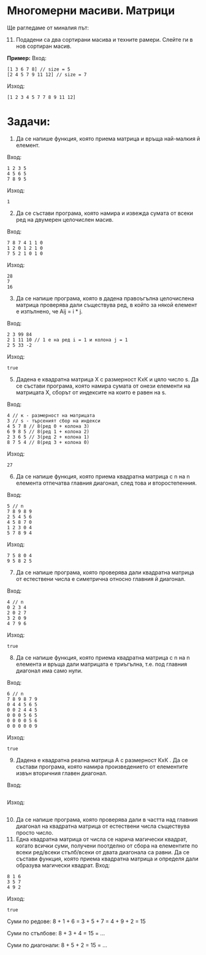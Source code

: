# Многомерни масиви. Матрици
Ще рагледаме от миналия път:

11) Подадени са два сортирани масива и техните рамери. Слейте ги в нов сортиран масив.

**Пример:**
Вход:
```
[1 3 6 7 8] // size = 5
[2 4 5 7 9 11 12] // size = 7
```

Изход:
```
[1 2 3 4 5 7 7 8 9 11 12]
```

# Задачи:

1) Да се напише функция, която приема матрица и връща най-малкия й елемент.

Вход:
```
1 2 3 5
4 5 6 5
7 8 9 5
```
Изход:
```
1
```
2) Да се състави програма, която намира и извежда сумата от всеки ред на двумерен целочислен масив.

Вход:
```
7 8 7 4 1 1 0
1 2 0 1 2 1 0
7 5 2 1 0 1 0
```
Изход:
```
28
7
16
```
3) Да се напише програма, която в дадена правоъгълна целочислена матрица проверява дали съществува ред, в който за някой елемент е изпълнено, че Аij = i * j.

Вход:
```
2 3 99 84
2 1 11 10 // 1 е на ред i = 1 и колона j = 1
2 5 33 -2 
```
Изход:
```
true
```
5) Дадена е квадратна матрица Х с размерност КxК и цяло число s. Да се състави програма, която намира сумата от онези елементи на матрицата Х, сборът от индексите на които е равен на s.

Вход:
```
4 // к - размерност на матрицата
3 // s - търсеният сбор на индекси
4 5 7 8 // 8(ред 0 + колона 3)
6 9 8 5 // 8(ред 1 + колона 2)
2 3 6 5 // 3(ред 2 + колона 1)
8 7 5 4 // 8(ред 3 + колона 0)
```
Изход:
```
27
```
6) Да се напише функция, която приема квадратна матрица с n на n елемента отпечатва главния диагонал, след това и второстепенния.

Вход:
```
5 // n
7 8 9 8 9
2 5 4 5 6
4 5 8 7 0
1 2 3 0 4
5 7 8 9 4
```
Изход:
```
7 5 8 0 4
9 5 8 2 5
```
7) Да се напише програма, която проверява дали квадратна матрица от естествени числа е симетрична относно главния й диагонал.

Вход:
```
4 // n
0 2 3 4
2 0 2 7
3 2 0 9
4 7 9 6
```
Изход:
```
true
```
8) Да се напише функция, която приема квадратна матрица с n на n елемента и връща дали матрицата е триъгълна, т.е. под главния диагонал има само нули.

Вход:
```
6 // n
7 8 9 8 7 9
0 4 4 5 6 5
0 0 2 4 4 5
0 0 0 5 6 5
0 0 0 0 5 6
0 0 0 0 0 9
```
Изход:
```
true
```
9) Дадена е квадратна реална матрица А с размерност КxК . Да се състави програма, която намира произведението от елементите извън вторичния главен диагонал.

Вход:
```
```
Изход:
```
```
10) Да се напише програма, която проверява дали в частта над главния диагонал на квадратна матрица от естествени числа съществува просто число.
11) Една квадратна матрица от числа се нарича магически квадрат, когато всички суми, получени поотделно от сбора на елементите по всеки ред/всеки стълб/всеки от двата диагонала са равни. Да се състави функция, която приема квадратна матрица и определя дали образува магически квадрат.
Вход:
```
8 1 6
3 5 7
4 9 2
```
Изход:
```
true
```
Суми по редове: 8 + 1 + 6 = 3 + 5 + 7 = 4 + 9 + 2 = 15

Суми по стълбове: 8 + 3 + 4 = 15 = ...

Суми по диагонали: 8 + 5 + 2 = 15 = ...
